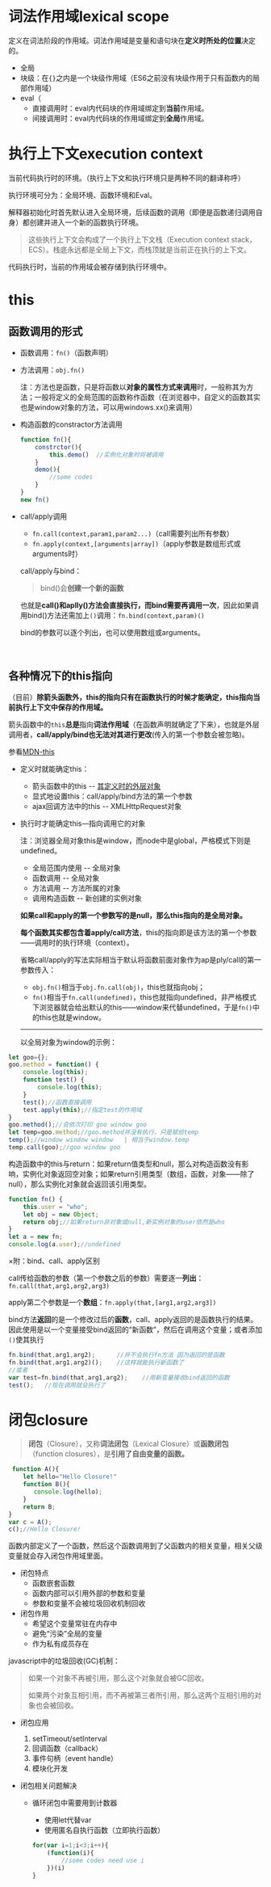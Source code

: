 # 词法作用域lexical scope

定义在词法阶段的作用域。词法作用域是变量和语句块在**定义时所处的位置**决定的。

- 全局
- 块级：在`{}`之内是一个块级作用域（ES6之前没有块级作用于只有函数内的局部作用域）
- eval（
  - 直接调用时：eval内代码块的作用域绑定到**当前**作用域。
  - 间接调用时：eval内代码块的作用域绑定到**全局**作用域。

# 执行上下文execution context

当前代码执行时的环境。（执行上下文和执行环境只是两种不同的翻译称呼）

执行环境可分为：全局环境、函数环境和Eval。

解释器初始化时首先默认进入全局环境，后续函数的调用（即便是函数递归调用自身）都创建并进入一个新的函数执行环境。

> 这些执行上下文会构成了一个执行上下文栈（Execution context stack，ECS）。栈底永远都是全局上下文，而栈顶就是当前正在执行的上下文。

代码执行时，当前的作用域会被存储到执行环境中。

# this

## 函数调用的形式

- 函数调用：`fn()`（函数声明）

- 方法调用：`obj.fn()`

  注：方法也是函数，只是将函数以**对象的属性方式来调用**时，一般称其为方法；一般将定义的全局范围的函数称作函数（在浏览器中，自定义的函数其实也是window对象的方法，可以用windows.xx()来调用）

- 构造函数的constractor方法调用

  ```javascript
  function fn(){
      constrctor(){
          this.demo()  //实例化对象时将被调用
      }
      demo(){
          //some codes
      }
  }
  new fn()
  ```

- call/apply调用

  - `fn.call(context,param1,param2...)`（call需要列出所有参数）
  - `fn.apply(context,[arguments|array])`（apply参数是数组形式或arguments时）

  call/apply与bind：

  > bind()会**创建一个新的函数**

  也就是**call()和aplly()方法会直接执行，而bind需要再调用一次**，因此如果调用bind()方法还需加上`()`调用：`fn.bind(context,param)()`

  bind的参数可以逐个列出，也可以使用数组或arguments。

  ​

各种情况下的this指向
---

（目前）**除箭头函数外，this的指向只有在函数执行的时候才能确定，this指向当前执行上下文中保存的作用域。**

箭头函数中的`this`**总是**指向**词法作用域**（在函数声明就确定了下来），也就是外层调用者，**call/apply/bind也无法对其进行更改**(传入的第一个参数会被忽略)。

参看[MDN-this](https://developer.mozilla.org/zh-CN/docs/Web/JavaScript/Reference/Operators/this)

- 定义时就能确定this：
  - 箭头函数中的this -- [其定义时的外层对象](#this)
  - 显式地设置this：call/apply/bind方法的第一个参数
  - ajax回调方法中的this -- XMLHttpRequest对象


- 执行时才能确定this—指向调用它的对象

  注：浏览器全局对象this是window，而node中是global，严格模式下则是undefined。

  - 全局范围内使用 -- 全局对象
  - 函数调用 -- 全局对象
  - 方法调用 -- 方法所属的对象
  - 调用构造函数 -- 新创建的实例对象

  **如果call和apply的第一个参数写的是null，那么this指向的是全局对象。**

  **每个函数其实都包含着apply/call方法**，this的指向即是该方法的第一个参数——调用时的执行环境（context）。

  省略call/apply的写法实际相当于默认将函数前面对象作为ap是ply/call的第一参数传入：

  - `obj.fn()`相当于`obj.fn.call(obj)`，this也就指向obj；
  - `fn()`相当于`fn.call(undefined)`，this也就指向undefined，非严格模式下浏览器就会给出默认的this——window来代替undefined，于是`fn()`中的this也就是window。

  ---

  以全局对象为window的示例：

```javascript
let goo={};
goo.method = function() {
    console.log(this);
    function test() {
        console.log(this);
    }
    test();//函数直接调用
    test.apply(this);//指定test的作用域
}
goo.method();//会依次打印 goo window goo
let temp=goo.method;//goo.method并没有执行，只是赋给temp
temp();//window window window   | 相当于window.temp
temp.call(goo);//goo window goo
```

构造函数中的this与return：如果return值类型和null，那么对构造函数没有影响，实例化对象返回空对象；如果return引用类型（数组，函数，对象——除了null），那么实例化对象就会返回该引用类型。

```javascript
function fn() {
    this.user = "who";
    let obj = new Object;
    return obj;//如果return非对象或null,新实例对象的user依然是who
}
let a = new fn;
console.log(a.user);//undefined
```

×附：bind、call、apply区别

call传给函数的参数（第一个参数之后的参数）需要逐一**列出**：`fn.call(that,arg1,arg2,arg3)`

apply第二个参数是一个**数组**：`fn.apply(that,[arg1,arg2,arg3])`

bind方法**返回**的是一个修改过后的**函数**，call、apply返回的是函数执行的结果。因此使用是以一个变量接受bind返回的“新函数”，然后在调用这个变量；或者添加`()`使其执行

```javascript
fn.bind(that,arg1,arg2);      //并不会执行fn方法 因为返回的是函数
fn.bind(that,arg1,arg2)();    //这样就能执行新函数了
//或者
var test=fn.bind(that,arg1,arg2);    //用新变量接收bind返回的函数
test();   //现在调用就会执行了
```

# 闭包closure

> **闭包**（Closure），又称**词法闭包**（Lexical Closure）或**函数闭包**（function closures），是**引用了自由变量的函数。**

```javascript
 function A(){
    let hello="Hello Closure!"
    function B(){
       console.log(hello);
    }
    return B;
}
var c = A();
c();//Hello Closure!
```

​	函数内部定义了一个函数，然后这个函数调用到了父函数内的相关变量，相关父级变量就会存入闭包作用域里面。

- 闭包特点
  - 函数嵌套函数
  - 函数内部可以引用外部的参数和变量
  - 参数和变量不会被垃圾回收机制回收
- 闭包作用
  - 希望这个变量常驻在内存中
  - 避免“污染”全局的变量
  - 作为私有成员存在

 javascript中的垃圾回收(GC)机制：

> 如果一个对象不再被引用，那么这个对象就会被GC回收。
>
> 如果两个对象互相引用，而不再被第三者所引用，那么这两个互相引用的对象也会被回收。

- 闭包应用
  1. setTimeout/setInterval
  2. 回调函数（callback）
  3. 事件句柄（event handle）
  4. 模块化开发

- 闭包相关问题解决

  - 循环闭包中需要用到计数器

    - 使用let代替var
    - 使用匿名自执行函数（立即执行函数）

    ```javascript
    for(var i=1;i<3;i++){
        (function(i){
            //some codes need use i
        })(i)
    }
    ```
